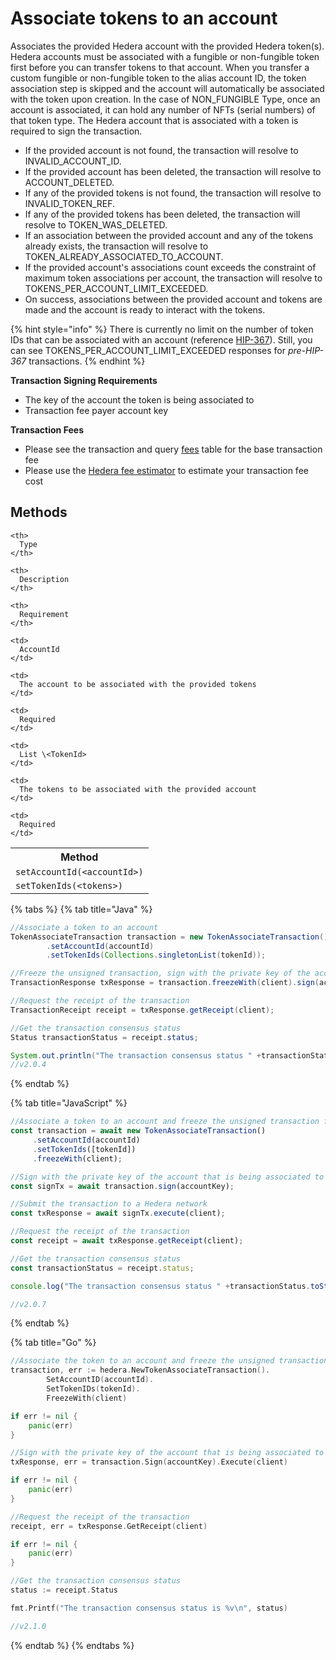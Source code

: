 # Associate tokens to an account

Associates the provided Hedera account with the provided Hedera token(s). Hedera accounts must be associated with a fungible or non-fungible token first before you can transfer tokens to that account. When you transfer a custom fungible or non-fungible token to the alias account ID, the token association step is skipped and the account will automatically be associated with the token upon creation. In the case of NON\_FUNGIBLE Type, once an account is associated, it can hold any number of NFTs (serial numbers) of that token type. The Hedera account that is associated with a token is required to sign the transaction.

* If the provided account is not found, the transaction will resolve to INVALID\_ACCOUNT\_ID.
* If the provided account has been deleted, the transaction will resolve to ACCOUNT\_DELETED.
* If any of the provided tokens is not found, the transaction will resolve to INVALID\_TOKEN\_REF.
* If any of the provided tokens has been deleted, the transaction will resolve to TOKEN\_WAS\_DELETED.
* If an association between the provided account and any of the tokens already exists, the transaction will resolve to TOKEN\_ALREADY\_ASSOCIATED\_TO\_ACCOUNT.
* If the provided account's associations count exceeds the constraint of maximum token associations per account, the transaction will resolve to TOKENS\_PER\_ACCOUNT\_LIMIT\_EXCEEDED.
* On success, associations between the provided account and tokens are made and the account is ready to interact with the tokens.

{% hint style="info" %}
There is currently no limit on the number of token IDs that can be associated with an account (reference [HIP-367](https://hips.hedera.com/hip/hip-367)). Still, you can see TOKENS\_PER\_ACCOUNT\_LIMIT\_EXCEEDED responses for _pre-HIP-367_ transactions.
{% endhint %}

**Transaction Signing Requirements**

* The key of the account the token is being associated to
* Transaction fee payer account key

**Transaction Fees**

* Please see the transaction and query [fees](../../../networks/mainnet/fees/#transaction-and-query-fees) table for the base transaction fee
* Please use the [Hedera fee estimator](https://hedera.com/fees) to estimate your transaction fee cost

## Methods

<table spaces-before="0">
  <tr>
    <th>
      Method
    </th>
    
    <th>
      Type
    </th>
    
    <th>
      Description
    </th>
    
    <th>
      Requirement
    </th>
  </tr>
  
  <tr>
    <td>
      <code>setAccountId(&lt;accountId&gt;)</code>
    </td>
    
    <td>
      AccountId
    </td>
    
    <td>
      The account to be associated with the provided tokens
    </td>
    
    <td>
      Required
    </td>
  </tr>
  
  <tr>
    <td>
      <code>setTokenIds(&lt;tokens&gt;)</code>
    </td>
    
    <td>
      List \<TokenId>
    </td>
    
    <td>
      The tokens to be associated with the provided account
    </td>
    
    <td>
      Required
    </td>
  </tr>
</table>

{% tabs %}
{% tab title="Java" %}
```java
//Associate a token to an account
TokenAssociateTransaction transaction = new TokenAssociateTransaction()
        .setAccountId(accountId)
        .setTokenIds(Collections.singletonList(tokenId));

//Freeze the unsigned transaction, sign with the private key of the account that is being associated to a token, submit the transaction to a Hedera network
TransactionResponse txResponse = transaction.freezeWith(client).sign(accountKey).execute(client);

//Request the receipt of the transaction
TransactionReceipt receipt = txResponse.getReceipt(client);

//Get the transaction consensus status
Status transactionStatus = receipt.status;

System.out.println("The transaction consensus status " +transactionStatus);
//v2.0.4
```
{% endtab %}

{% tab title="JavaScript" %}
```javascript
//Associate a token to an account and freeze the unsigned transaction for signing
const transaction = await new TokenAssociateTransaction()
     .setAccountId(accountId)
     .setTokenIds([tokenId])
     .freezeWith(client);

//Sign with the private key of the account that is being associated to a token 
const signTx = await transaction.sign(accountKey);

//Submit the transaction to a Hedera network    
const txResponse = await signTx.execute(client);

//Request the receipt of the transaction
const receipt = await txResponse.getReceipt(client);

//Get the transaction consensus status
const transactionStatus = receipt.status;

console.log("The transaction consensus status " +transactionStatus.toString());

//v2.0.7
```
{% endtab %}

{% tab title="Go" %}
```go
//Associate the token to an account and freeze the unsigned transaction for signing
transaction, err := hedera.NewTokenAssociateTransaction().
        SetAccountID(accountId).
        SetTokenIDs(tokenId).
        FreezeWith(client)

if err != nil {
    panic(err)
}

//Sign with the private key of the account that is being associated to a token, submit the transaction to a Hedera network
txResponse, err = transaction.Sign(accountKey).Execute(client)

if err != nil {
    panic(err)
}

//Request the receipt of the transaction
receipt, err = txResponse.GetReceipt(client)

if err != nil {
    panic(err)
}

//Get the transaction consensus status
status := receipt.Status

fmt.Printf("The transaction consensus status is %v\n", status)

//v2.1.0
```
{% endtab %}
{% endtabs %}

